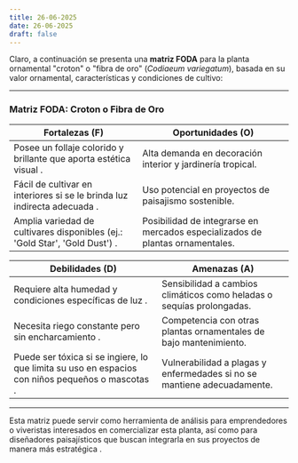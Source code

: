 ```yaml
---
title: 26-06-2025
date: 26-06-2025
draft: false
---
```


Claro, a continuación se presenta una **matriz FODA** para la planta ornamental "croton" o "fibra de oro" (*Codiaeum variegatum*), basada en su valor ornamental, características y condiciones de cultivo:

---

### **Matriz FODA: Croton o Fibra de Oro**

| **Fortalezas (F)** | **Oportunidades (O)** |
|--------------------|------------------------|
| Posee un follaje colorido y brillante que aporta estética visual . | Alta demanda en decoración interior y jardinería tropical. |
| Fácil de cultivar en interiores si se le brinda luz indirecta adecuada . | Uso potencial en proyectos de paisajismo sostenible. |
| Amplia variedad de cultivares disponibles (ej.: 'Gold Star', 'Gold Dust') . | Posibilidad de integrarse en mercados especializados de plantas ornamentales. |

| **Debilidades (D)** | **Amenazas (A)** |
|---------------------|-------------------|
| Requiere alta humedad y condiciones específicas de luz . | Sensibilidad a cambios climáticos como heladas o sequías prolongadas. |
| Necesita riego constante pero sin encharcamiento . | Competencia con otras plantas ornamentales de bajo mantenimiento. |
| Puede ser tóxica si se ingiere, lo que limita su uso en espacios con niños pequeños o mascotas . | Vulnerabilidad a plagas y enfermedades si no se mantiene adecuadamente. |

---

Esta matriz puede servir como herramienta de análisis para emprendedores o viveristas interesados en comercializar esta planta, así como para diseñadores paisajísticos que buscan integrarla en sus proyectos de manera más estratégica .
